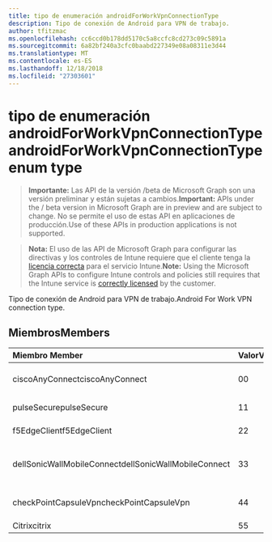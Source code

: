 ```yaml
---
title: tipo de enumeración androidForWorkVpnConnectionType
description: Tipo de conexión de Android para VPN de trabajo.
author: tfitzmac
ms.openlocfilehash: cc6ccd0b178dd5170c5a8ccfc8cd273c09c5891a
ms.sourcegitcommit: 6a82bf240a3cfc0baabd227349e08a08311e3d44
ms.translationtype: MT
ms.contentlocale: es-ES
ms.lasthandoff: 12/18/2018
ms.locfileid: "27303601"
---
```

# <a name="androidforworkvpnconnectiontype-enum-type"></a><span data-ttu-id="1751f-103">tipo de enumeración androidForWorkVpnConnectionType</span><span class="sxs-lookup"><span data-stu-id="1751f-103">androidForWorkVpnConnectionType enum type</span></span>

> <span data-ttu-id="1751f-104">**Importante:** Las API de la versión /beta de Microsoft Graph son una versión preliminar y están sujetas a cambios.</span><span class="sxs-lookup"><span data-stu-id="1751f-104">**Important:** APIs under the / beta version in Microsoft Graph are in preview and are subject to change.</span></span> <span data-ttu-id="1751f-105">No se permite el uso de estas API en aplicaciones de producción.</span><span class="sxs-lookup"><span data-stu-id="1751f-105">Use of these APIs in production applications is not supported.</span></span>

> <span data-ttu-id="1751f-106">**Nota:** El uso de las API de Microsoft Graph para configurar las directivas y los controles de Intune requiere que el cliente tenga la [licencia correcta](https://go.microsoft.com/fwlink/?linkid=839381) para el servicio Intune.</span><span class="sxs-lookup"><span data-stu-id="1751f-106">**Note:** Using the Microsoft Graph APIs to configure Intune controls and policies still requires that the Intune service is [correctly licensed](https://go.microsoft.com/fwlink/?linkid=839381) by the customer.</span></span>

<span data-ttu-id="1751f-107">Tipo de conexión de Android para VPN de trabajo.</span><span class="sxs-lookup"><span data-stu-id="1751f-107">Android For Work VPN connection type.</span></span>
## <a name="members"></a><span data-ttu-id="1751f-108">Miembros</span><span class="sxs-lookup"><span data-stu-id="1751f-108">Members</span></span>
|<span data-ttu-id="1751f-109">Miembro	</span><span class="sxs-lookup"><span data-stu-id="1751f-109">Member</span></span>|<span data-ttu-id="1751f-110">Valor</span><span class="sxs-lookup"><span data-stu-id="1751f-110">Value</span></span>|<span data-ttu-id="1751f-111">Descripción</span><span class="sxs-lookup"><span data-stu-id="1751f-111">Description</span></span>|
|:---|:---|:---|
|<span data-ttu-id="1751f-112">ciscoAnyConnect</span><span class="sxs-lookup"><span data-stu-id="1751f-112">ciscoAnyConnect</span></span>|<span data-ttu-id="1751f-113">0</span><span class="sxs-lookup"><span data-stu-id="1751f-113">0</span></span>|<span data-ttu-id="1751f-114">Cisco AnyConnect.</span><span class="sxs-lookup"><span data-stu-id="1751f-114">Cisco AnyConnect.</span></span>|
|<span data-ttu-id="1751f-115">pulseSecure</span><span class="sxs-lookup"><span data-stu-id="1751f-115">pulseSecure</span></span>|<span data-ttu-id="1751f-116">1</span><span class="sxs-lookup"><span data-stu-id="1751f-116">1</span></span>|<span data-ttu-id="1751f-117">Impulsos seguro.</span><span class="sxs-lookup"><span data-stu-id="1751f-117">Pulse Secure.</span></span>|
|<span data-ttu-id="1751f-118">f5EdgeClient</span><span class="sxs-lookup"><span data-stu-id="1751f-118">f5EdgeClient</span></span>|<span data-ttu-id="1751f-119">2</span><span class="sxs-lookup"><span data-stu-id="1751f-119">2</span></span>|<span data-ttu-id="1751f-120">F5 Cliente de borde.</span><span class="sxs-lookup"><span data-stu-id="1751f-120">F5 Edge Client.</span></span>|
|<span data-ttu-id="1751f-121">dellSonicWallMobileConnect</span><span class="sxs-lookup"><span data-stu-id="1751f-121">dellSonicWallMobileConnect</span></span>|<span data-ttu-id="1751f-122">3</span><span class="sxs-lookup"><span data-stu-id="1751f-122">3</span></span>|<span data-ttu-id="1751f-123">Conexión de SonicWALL Mobile de Dell.</span><span class="sxs-lookup"><span data-stu-id="1751f-123">Dell SonicWALL Mobile Connection.</span></span>|
|<span data-ttu-id="1751f-124">checkPointCapsuleVpn</span><span class="sxs-lookup"><span data-stu-id="1751f-124">checkPointCapsuleVpn</span></span>|<span data-ttu-id="1751f-125">4</span><span class="sxs-lookup"><span data-stu-id="1751f-125">4</span></span>|<span data-ttu-id="1751f-126">Comprobar punto Cápsula VPN.</span><span class="sxs-lookup"><span data-stu-id="1751f-126">Check Point Capsule VPN.</span></span>|
|<span data-ttu-id="1751f-127">Citrix</span><span class="sxs-lookup"><span data-stu-id="1751f-127">citrix</span></span>|<span data-ttu-id="1751f-128">5</span><span class="sxs-lookup"><span data-stu-id="1751f-128">5</span></span>|<span data-ttu-id="1751f-129">Citrix</span><span class="sxs-lookup"><span data-stu-id="1751f-129">Citrix</span></span>|





